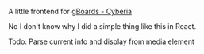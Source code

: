 A little frontend for [gBoards - Cyberia](http://jj.gboards.ca/)

No I don't know why I did a simple thing like this in React.

Todo: Parse current info and display from media element
